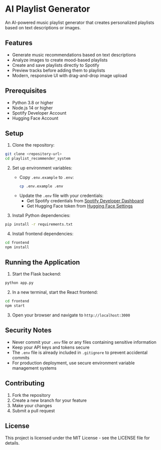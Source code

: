 # AI Playlist Generator

An AI-powered music playlist generator that creates personalized playlists based on text descriptions or images.

## Features

- Generate music recommendations based on text descriptions
- Analyze images to create mood-based playlists
- Create and save playlists directly to Spotify
- Preview tracks before adding them to playlists
- Modern, responsive UI with drag-and-drop image upload

## Prerequisites

- Python 3.8 or higher
- Node.js 14 or higher
- Spotify Developer Account
- Hugging Face Account

## Setup

1. Clone the repository:
```bash
git clone <repository-url>
cd playlist_recommender_system
```

2. Set up environment variables:
   - Copy `.env.example` to `.env`:
     ```bash
     cp .env.example .env
     ```
   - Update the `.env` file with your credentials:
     - Get Spotify credentials from [Spotify Developer Dashboard](https://developer.spotify.com/dashboard)
     - Get Hugging Face token from [Hugging Face Settings](https://huggingface.co/settings/tokens)

3. Install Python dependencies:
```bash
pip install -r requirements.txt
```

4. Install frontend dependencies:
```bash
cd frontend
npm install
```

## Running the Application

1. Start the Flask backend:
```bash
python app.py
```

2. In a new terminal, start the React frontend:
```bash
cd frontend
npm start
```

3. Open your browser and navigate to `http://localhost:3000`

## Security Notes

- Never commit your `.env` file or any files containing sensitive information
- Keep your API keys and tokens secure
- The `.env` file is already included in `.gitignore` to prevent accidental commits
- For production deployment, use secure environment variable management systems

## Contributing

1. Fork the repository
2. Create a new branch for your feature
3. Make your changes
4. Submit a pull request

## License

This project is licensed under the MIT License - see the LICENSE file for details.

